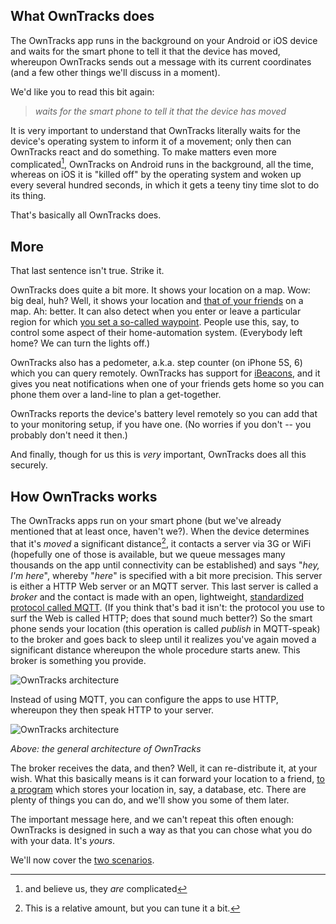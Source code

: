 ## What OwnTracks does

The OwnTracks app runs in the background on your Android or iOS device and waits for the smart phone to tell it that the device has moved, whereupon OwnTracks sends out a message with its current coordinates (and a few other things we'll discuss in a moment).

We'd like you to read this bit again:

> _waits for the smart phone to tell it that the device has moved_

It is very important to understand that OwnTracks literally waits for the device's operating system to inform it of a movement; only then can OwnTracks react and do something. To make matters even more complicated[^1], OwnTracks on Android runs in the background, all the time, whereas on iOS it is "killed off" by the operating system and woken up every several hundred seconds, in which it gets a teeny tiny time slot to do its thing.

That's basically all OwnTracks does.

## More

That last sentence isn't true. Strike it.

OwnTracks does quite a bit more. It shows your location on a map. Wow: big deal, huh? Well, it shows your location and [that of your friends](../features/friends.md) on a map. Ah: better. It can also detect when you enter or leave a particular region for which [you set a so-called waypoint](waypoints.md). People use this, say, to control some aspect of their home-automation system. (Everybody left home? We can turn the lights off.)

OwnTracks also has a pedometer, a.k.a. step counter (on iPhone 5S, 6) which you can query remotely. OwnTracks has support for [iBeacons](beacons.md), and it gives you neat notifications when one of your friends gets home so you can phone them over a land-line to plan a get-together.

OwnTracks reports the device's battery level remotely so you can add that to your monitoring setup, if you have one. (No worries if you don't -- you probably don't need it then.)

And finally, though for us this is *very* important, OwnTracks does all this securely.

[^1]: and believe us, they *are* complicated


## How OwnTracks works

The OwnTracks apps run on your smart phone (but we've already mentioned that at least once, haven't we?). When the device determines that it's _moved_ a significant distance[^2], it contacts a server via 3G or WiFi (hopefully one of those is available, but we queue messages many thousands on the app until connectivity can be established) and says "_hey, I'm here_", whereby "_here_" is specified with a bit more precision. This server is either a HTTP Web server or an MQTT server. This last server is called a _broker_ and the contact is made with an open, lightweight, [standardized protocol called MQTT](../tech/mqtt.md). (If you think that's bad it isn't: the protocol you use to surf the Web is called HTTP; does that sound much better?) So the smart phone sends your location (this operation is called _publish_ in MQTT-speak) to the broker and goes back to sleep until it realizes you've again moved a significant distance whereupon the whole procedure starts anew. This broker is something you provide.

![OwnTracks architecture](images/owntracks-iotconf-arch.png)

Instead of using MQTT, you can configure the apps to use HTTP, whereupon they then speak HTTP to your server.

![OwnTracks architecture](images/owntracks-iotconf-http-arch.png)

*Above: the general architecture of OwnTracks*

The broker receives the data, and then? Well, it can re-distribute it, at your wish. What this basically means is it can forward your location to a friend, [to a program](clients.md) which stores your location in, say, a database, etc. There are plenty of things you can do, and we'll show you some of them later.

The important message here, and we can't repeat this often enough: OwnTracks is designed in such a way as that you can chose what you do with your data. It's *yours*.

We'll now cover the [two scenarios](scenarios.md).

[^2]: This is a relative amount, but you can tune it a bit.
